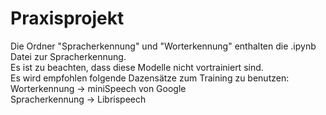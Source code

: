 # Praxisprojekt
Die Ordner "Spracherkennung" und "Worterkennung" enthalten die .ipynb Datei zur Spracherkennung.  
Es ist zu beachten, dass diese Modelle nicht vortrainiert sind.  
Es wird empfohlen folgende Dazensätze zum Training zu benutzen:  
Worterkennung -> miniSpeech von Google  
Spracherkennung -> Librispeech  

